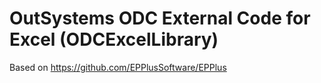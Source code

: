# OutSystems ODC External Code for Excel (ODCExcelLibrary)

Based on https://github.com/EPPlusSoftware/EPPlus
